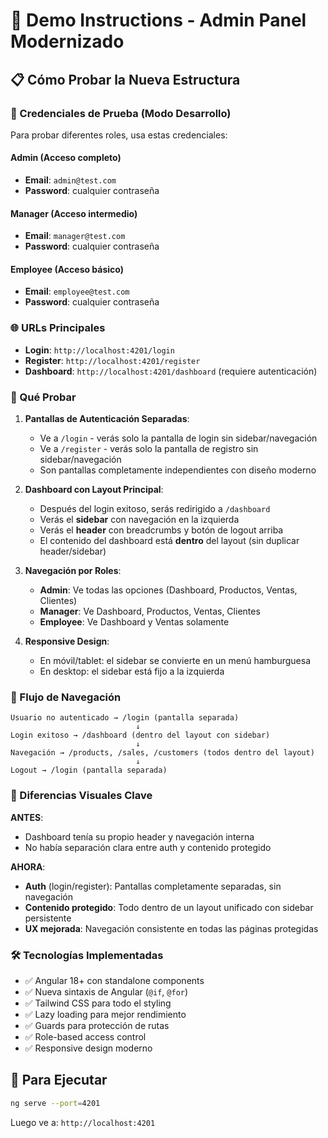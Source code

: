 # 🚀 Demo Instructions - Admin Panel Modernizado

## 📋 Cómo Probar la Nueva Estructura

### 🔑 Credenciales de Prueba (Modo Desarrollo)

Para probar diferentes roles, usa estas credenciales:

#### Admin (Acceso completo)
- **Email**: `admin@test.com`
- **Password**: cualquier contraseña

#### Manager (Acceso intermedio)
- **Email**: `manager@test.com` 
- **Password**: cualquier contraseña

#### Employee (Acceso básico)
- **Email**: `employee@test.com`
- **Password**: cualquier contraseña

### 🌐 URLs Principales

- **Login**: `http://localhost:4201/login`
- **Register**: `http://localhost:4201/register`
- **Dashboard**: `http://localhost:4201/dashboard` (requiere autenticación)

### 🎯 Qué Probar

1. **Pantallas de Autenticación Separadas**:
   - Ve a `/login` - verás solo la pantalla de login sin sidebar/navegación
   - Ve a `/register` - verás solo la pantalla de registro sin sidebar/navegación
   - Son pantallas completamente independientes con diseño moderno

2. **Dashboard con Layout Principal**:
   - Después del login exitoso, serás redirigido a `/dashboard`
   - Verás el **sidebar** con navegación en la izquierda
   - Verás el **header** con breadcrumbs y botón de logout arriba
   - El contenido del dashboard está **dentro** del layout (sin duplicar header/sidebar)

3. **Navegación por Roles**:
   - **Admin**: Ve todas las opciones (Dashboard, Productos, Ventas, Clientes)
   - **Manager**: Ve Dashboard, Productos, Ventas, Clientes
   - **Employee**: Ve Dashboard y Ventas solamente

4. **Responsive Design**:
   - En móvil/tablet: el sidebar se convierte en un menú hamburguesa
   - En desktop: el sidebar está fijo a la izquierda

### 🔄 Flujo de Navegación

```
Usuario no autenticado → /login (pantalla separada)
                            ↓
Login exitoso → /dashboard (dentro del layout con sidebar)
                            ↓
Navegación → /products, /sales, /customers (todos dentro del layout)
                            ↓
Logout → /login (pantalla separada)
```

### 🎨 Diferencias Visuales Clave

**ANTES**: 
- Dashboard tenía su propio header y navegación interna
- No había separación clara entre auth y contenido protegido

**AHORA**:
- **Auth** (login/register): Pantallas completamente separadas, sin navegación
- **Contenido protegido**: Todo dentro de un layout unificado con sidebar persistente
- **UX mejorada**: Navegación consistente en todas las páginas protegidas

### 🛠️ Tecnologías Implementadas

- ✅ Angular 18+ con standalone components
- ✅ Nueva sintaxis de Angular (`@if`, `@for`)
- ✅ Tailwind CSS para todo el styling
- ✅ Lazy loading para mejor rendimiento
- ✅ Guards para protección de rutas
- ✅ Role-based access control
- ✅ Responsive design moderno

## 🚀 Para Ejecutar

```bash
ng serve --port=4201
```

Luego ve a: `http://localhost:4201`
